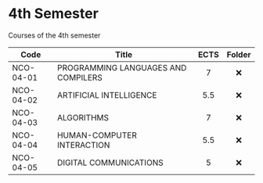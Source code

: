 # 4th Semester

Courses of the 4th semester

| Code      | Title                                | ECTS | Folder |
| --------- | ------------------------------------ | :--: | :----: |
| NCO-04-01 | PROGRAMMING LANGUAGES AND  COMPILERS | 7    | ❌    |
| NCO-04-02 | ARTIFICIAL INTELLIGENCE              | 5.5  | ❌    |
| NCO-04-03 | ALGORITHMS                           | 7    | ❌    |
| NCO-04-04 | HUMAN-COMPUTER INTERACTION           | 5.5  | ❌    |
| NCO-04-05 | DIGITAL COMMUNICATIONS               | 5    | ❌    |
<br/>